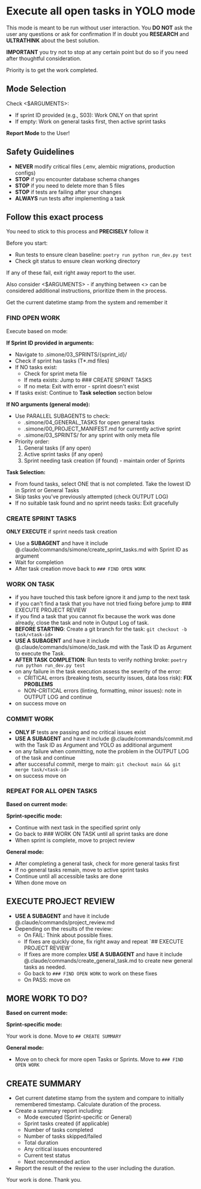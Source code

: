 # Execute all open tasks in YOLO mode

This mode is meant to be run without user interaction.
You **DO NOT** ask the user any questions or ask for confirmation
If in doubt you **RESEARCH** and **ULTRATHINK** about the best solution.

**IMPORTANT** you try not to stop at any certain point but do so if you need after thoughtful consideration.

Priority is to get the work completed.

## Mode Selection

Check <$ARGUMENTS>:

- If sprint ID provided (e.g., S03): Work ONLY on that sprint
- If empty: Work on general tasks first, then active sprint tasks

**Report Mode** to the User!

## Safety Guidelines

- **NEVER** modify critical files (.env, alembic migrations, production configs)
- **STOP** if you encounter database schema changes
- **STOP** if you need to delete more than 5 files
- **STOP** if tests are failing after your changes
- **ALWAYS** run tests after implementing a task

## Follow this exact process

You need to stick to this process and **PRECISELY** follow it

Before you start:

- Run tests to ensure clean baseline: `poetry run python run_dev.py test`
- Check git status to ensure clean working directory

If any of these fail, exit right away report to the user.

Also consider <$ARGUMENTS> - if anything between <> can be considered additional instructions, prioritize them in the process.

Get the current datetime stamp from the system and remember it

### FIND OPEN WORK

Execute based on mode:

**If Sprint ID provided in arguments:**

- Navigate to .simone/03_SPRINTS/{sprint_id}/
- Check if sprint has tasks (T*.md files)
- If NO tasks exist:
  - Check for sprint meta file
  - If meta exists: Jump to ### CREATE SPRINT TASKS
  - If no meta: Exit with error - sprint doesn't exist
- If tasks exist: Continue to **Task selection** section below

**If NO arguments (general mode):**

- Use PARALLEL SUBAGENTS to check:
  - .simone/04_GENERAL_TASKS for open general tasks
  - .simone/00_PROJECT_MANIFEST.md for currently active sprint
  - .simone/03_SPRINTS/ for any sprint with only meta file
- Priority order:
  1. General tasks (if any open)
  2. Active sprint tasks (if any open)
  3. Sprint needing task creation (if found) - maintain order of Sprints

**Task Selection:**

- From found tasks, select ONE that is not completed. Take the lowest ID in Sprint or General Tasks
- Skip tasks you've previously attempted (check OUTPUT LOG)
- If no suitable task found and no sprint needs tasks: Exit gracefully

### CREATE SPRINT TASKS

**ONLY EXECUTE** if sprint needs task creation

- Use a **SUBAGENT** and have it include @.claude/commands/simone/create_sprint_tasks.md with Sprint ID as argument
- Wait for completion
- After task creation move back to `### FIND OPEN WORK`

### WORK ON TASK

- if you have touched this task before ignore it and jump to the next task
- if you can't find a task that you have not tried fixing before jump to ### EXECUTE PROJECT REVIEW
- if you find a task that you cannot fix because the work was done already, close the task and note in Output Log of task.
- **BEFORE STARTING**: Create a git branch for the task: `git checkout -b task/<task-id>`
- **USE A SUBAGENT** and have it include @.claude/commands/simone/do_task.md with the Task ID as Argument to execute the Task.
- **AFTER TASK COMPLETION**: Run tests to verify nothing broke: `poetry run python run_dev.py test`
- on any failure in the task execution assess the severity of the error:
  - CRITICAL errors (breaking tests, security issues, data loss risk): **FIX PROBLEMS**
  - NON-CRITICAL errors (linting, formatting, minor issues): note in OUTPUT LOG and continue
- on success move on

### COMMIT WORK

- **ONLY IF** tests are passing and no critical issues exist
- **USE A SUBAGENT** and have it include @.claude/commands/commit.md with the Task ID as Argument and YOLO as additional argument
- on any failure when committing, note the problem in the OUTPUT LOG of the task and continue
- after successful commit, merge to main: `git checkout main && git merge task/<task-id>`
- on success move on

### REPEAT FOR ALL OPEN TASKS

**Based on current mode:**

**Sprint-specific mode:**

- Continue with next task in the specified sprint only
- Go back to ### WORK ON TASK until all sprint tasks are done
- When sprint is complete, move to project review

**General mode:**

- After completing a general task, check for more general tasks first
- If no general tasks remain, move to active sprint tasks
- Continue until all accessible tasks are done
- When done move on

## EXECUTE PROJECT REVIEW

- **USE A SUBAGENT** and have it include @.claude/commands/project_review.md
- Depending on the results of the review:
  - On FAIL: Think about possible fixes.
  - If fixes are quickly done, fix right away and repeat `## EXECUTE PROJECT REVIEW``
  - If fixes are more complex **USE A SUBAGENT** and have it include @.claude/commands/create_general_task.md to create new general tasks as needed.
  - Go back to `### FIND OPEN WORK` to work on these fixes
  - On PASS: move on

## MORE WORK TO DO?

**Based on current mode:**

**Sprint-specific mode:**

Your work is done. Move to `## CREATE SUMMARY`

**General mode:**

- Move on to check for more open Tasks or Sprints. Move to `### FIND OPEN WORK`

## CREATE SUMMARY

- Get current datetime stamp from the system and compare to initially remembered timestamp. Calculate duration of the process.
- Create a summary report including:
  - Mode executed (Sprint-specific or General)
  - Sprint tasks created (if applicable)
  - Number of tasks completed
  - Number of tasks skipped/failed
  - Total duration
  - Any critical issues encountered
  - Current test status
  - Next recommended action
- Report the result of the review to the user including the duration.

Your work is done. Thank you.
